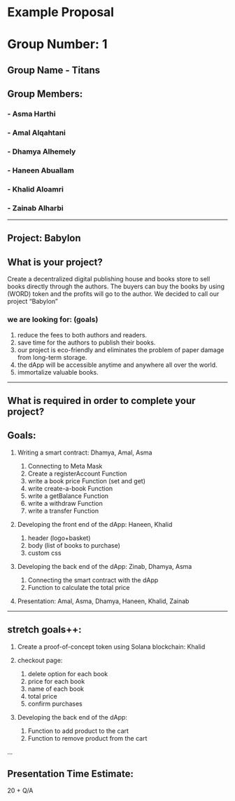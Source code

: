 # Example Proposal

# Group Number: 1 

## Group Name - Titans

## Group Members:
### - Asma Harthi
### - Amal Alqahtani
### - Dhamya Alhemely
### - Haneen Abuallam
### - Khalid Aloamri
### - Zainab Alharbi
*** 
## Project: Babylon
## What is your project? 
Create a decentralized digital publishing house and books store to sell books directly through the authors. 
The buyers can buy the books by using (WORD) token and the profits will go to the author.
We decided to call our project “Babylon”    

### we are looking for: (goals)
1. reduce the fees to both authors and readers.
2. save time for the authors to publish their books.
3. our project is eco-friendly and eliminates the problem of paper damage from long-term storage.
4. the dApp will be accessible anytime and anywhere all over the world.
5. immortalize valuable books.

***
## What is required in order to complete your project?

## Goals:     


1. Writing a smart contract:  Dhamya, Amal, Asma
     1. Connecting to Meta Mask
     2. Create a registerAccount Function
     3. write a book price Function (set and get)
     4. write create-a-book Function  
     5. write a getBalance Function 
     6. write a  withdraw Function
     7. write a  transfer Function
2. Developing the front end of the dApp:  Haneen, Khalid
        
    1. header (logo+basket)
    2. body (list of books to purchase)
    3. custom css 
        
        

3. Developing the back end of the dApp: Zinab, Dhamya, Asma
    1. Connecting the smart contract with the dApp
    2. Function to calculate the total price 
        


4. Presentation: Amal, Asma, Dhamya, Haneen, Khalid, Zainab 
    
    
---
 
## stretch goals++:
1. Create a proof-of-concept token using Solana blockchain: Khalid

2. checkout page:
    1. delete option for each book
    2. price for each book 
    3. name of each book
    4. total price
    5. confirm purchases
3. Developing the back end of the dApp:
    1. Function to add product to the cart
    2. Function to remove product from the cart

...

## Presentation Time Estimate:
20 + Q/A 

